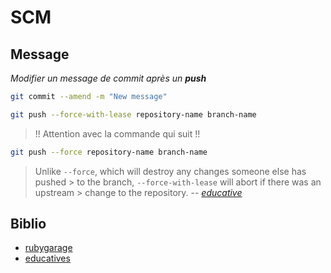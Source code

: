 # SCM

## Message

_Modifier un message de commit après un **push**_

```bash
git commit --amend -m "New message"
```

```bash
git push --force-with-lease repository-name branch-name
```

> !! Attention avec la commande qui suit !!
```bash
git push --force repository-name branch-name
```

> Unlike `--force`, which will destroy any changes someone else has pushed > to the branch, `--force-with-lease` will abort if there was an upstream > change to the repository.
> -- <cite>[educative](https://www.educative.io/edpresso/how-to-change-a-git-commit-message-after-a-push)</cite>

## Biblio

- [rubygarage](https://rubygarage.org/blog/most-basic-git-commands-with-examples)
- [educatives](https://www.educative.io/edpresso/how-to-change-a-git-commit-message-after-a-push)
